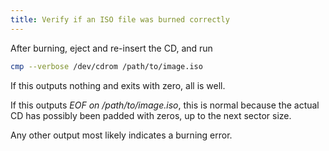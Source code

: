 ```yaml
---
title: Verify if an ISO file was burned correctly
---
```


After burning, eject and re-insert the CD, and run

```bash
cmp --verbose /dev/cdrom /path/to/image.iso
```

If this outputs nothing and exits with zero, all is well.

If this outputs *EOF on /path/to/image.iso*, this is normal because the
actual CD has possibly been padded with zeros, up to the next sector
size.

Any other output most likely indicates a burning error.
